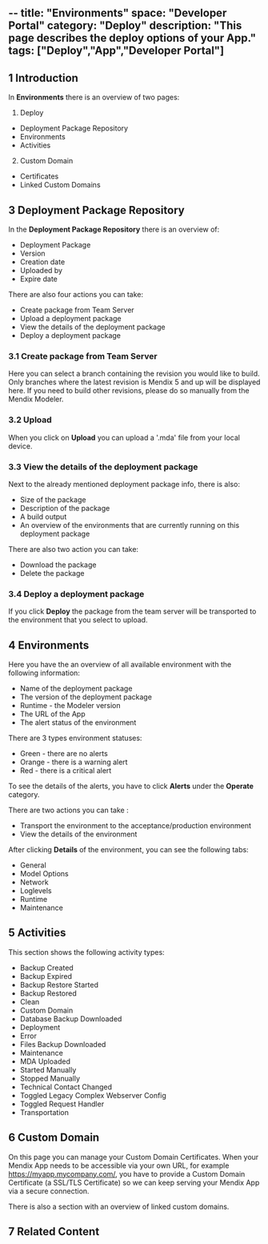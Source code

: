 --
title: "Environments"
space: "Developer Portal"
category: "Deploy"
description: "This page describes the deploy options of your App."
tags: ["Deploy","App","Developer Portal"]
---

## 1 Introduction

In **Environments** there is an overview of two pages:

1. Deploy
*   Deployment Package Repository
*   Environments 
*   Activities
2. Custom Domain
*   Certificates
*   Linked Custom Domains

## 3 Deployment Package Repository

In the **Deployment Package Repository** there is an overview of:

*   Deployment Package
*   Version
*   Creation date
*   Uploaded by
*   Expire date

There are also four actions you can take:

*   Create package from Team Server
*   Upload a deployment package
*   View the details of the deployment package
*   Deploy a deployment package

### 3.1 Create package from Team Server

Here you can select a branch containing the revision you would like to build. Only branches where the latest revision is Mendix 5 and up will be displayed here. 
If you need to build other revisions, please do so manually from the Mendix Modeler.

### 3.2 Upload

When you click on **Upload** you can upload a '.mda' file from your local device.

### 3.3 View the details of the deployment package

Next to the already mentioned deployment package info, there is also:

*   Size of the package
*   Description of the package
*   A build output
*   An overview of the environments that are currently running on this deployment package

There are also two action you can take:

*   Download the package
*   Delete the package

### 3.4 Deploy a deployment package

If you click **Deploy** the package from the team server will be transported to the environment that you select to upload.

## 4 Environments

Here you have the an overview of all available environment with the following information:

*   Name of the deployment package
*   The version of the deployment package
*   Runtime - the Modeler version
*   The URL of the App
*   The alert status of the environment

There are 3 types environment statuses:

*   Green - there are no alerts
*   Orange - there is a warning alert
*   Red - there is a critical alert

To see the details of the alerts, you have to click **Alerts** under the **Operate** category.

There are two actions you can take :

*   Transport the environment to the acceptance/production environment
*   View the details of the environment

After clicking **Details** of the environment, you can see the following tabs:

*   General
*   Model Options
*   Network
*   Loglevels
*   Runtime
*   Maintenance

## 5 Activities

This section shows the following activity types:

*   Backup Created
*   Backup Expired
*   Backup Restore Started
*   Backup Restored
*   Clean
*   Custom Domain
*   Database Backup Downloaded
*   Deployment
*   Error
*   Files Backup Downloaded
*   Maintenance
*   MDA Uploaded
*   Started Manually
*   Stopped Manually
*   Technical Contact Changed
*   Toggled Legacy Complex Webserver Config
*   Toggled Request Handler
*   Transportation

## 6 Custom Domain

On this page you can manage your Custom Domain Certificates.
When your Mendix App needs to be accessible via your own URL, for example https://myapp.mycompany.com/, you have to provide a Custom Domain Certificate (a SSL/TLS Certificate) so we can keep serving your Mendix App via a secure connection.

There is also a section with an overview of linked custom domains.

## 7 Related Content